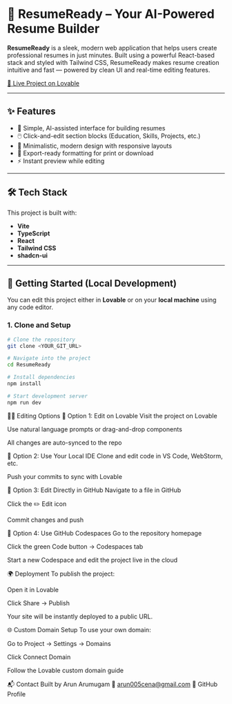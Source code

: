 # 📄 ResumeReady – Your AI-Powered Resume Builder

**ResumeReady** is a sleek, modern web application that helps users create professional resumes in just minutes. Built using a powerful React-based stack and styled with Tailwind CSS, ResumeReady makes resume creation intuitive and fast — powered by clean UI and real-time editing features.

[🚀 Live Project on Lovable](https://lovable.dev/projects/b92f04bd-940b-420f-ae48-7004fdab269d)

---

## ✨ Features

- 🧠 Simple, AI-assisted interface for building resumes
- 🖱️ Click-and-edit section blocks (Education, Skills, Projects, etc.)
- 🎨 Minimalistic, modern design with responsive layouts
- 📄 Export-ready formatting for print or download
- ⚡ Instant preview while editing

---

## 🛠 Tech Stack

This project is built with:

- **Vite**
- **TypeScript**
- **React**
- **Tailwind CSS**
- **shadcn-ui**

---

## 🔧 Getting Started (Local Development)

You can edit this project either in **Lovable** or on your **local machine** using any code editor.

### 1. Clone and Setup

```bash
# Clone the repository
git clone <YOUR_GIT_URL>

# Navigate into the project
cd ResumeReady

# Install dependencies
npm install

# Start development server
npm run dev
```

🧑‍💻 Editing Options
🔹 Option 1: Edit on Lovable
Visit the project on Lovable

Use natural language prompts or drag-and-drop components

All changes are auto-synced to the repo

🔹 Option 2: Use Your Local IDE
Clone and edit code in VS Code, WebStorm, etc.

Push your commits to sync with Lovable

🔹 Option 3: Edit Directly in GitHub
Navigate to a file in GitHub

Click the ✏️ Edit icon

Commit changes and push

🔹 Option 4: Use GitHub Codespaces
Go to the repository homepage

Click the green Code button → Codespaces tab

Start a new Codespace and edit the project live in the cloud

🌍 Deployment
To publish the project:

Open it in Lovable

Click Share → Publish

Your site will be instantly deployed to a public URL.

🌐 Custom Domain Setup
To use your own domain:

Go to Project → Settings → Domains

Click Connect Domain

Follow the Lovable custom domain guide

📬 Contact
Built by Arun Arumugam
📧 arun005cena@gmail.com
🔗 GitHub Profile